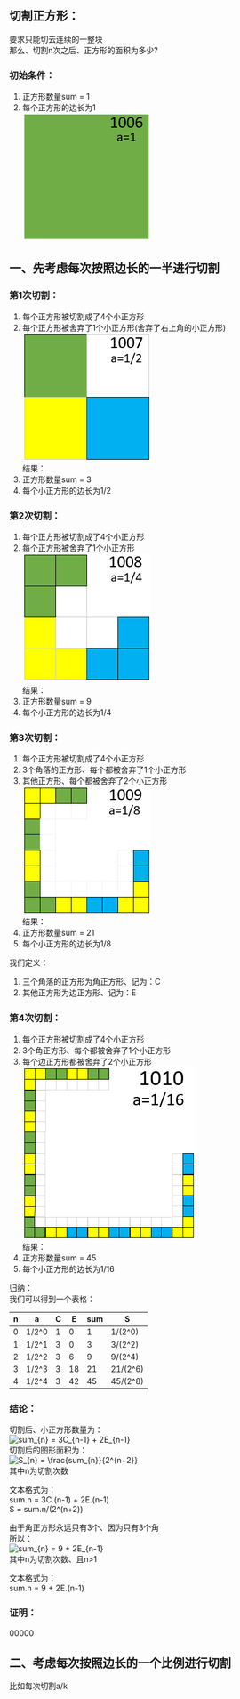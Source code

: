 ## 切割正方形：  
要求只能切去连续的一整块  
那么、切割n次之后、正方形的面积为多少?  

### 初始条件：  
1. 正方形数量sum = 1
2. 每个正方形的边长为1  
![photo](images/1006.png)  

## 一、先考虑每次按照边长的一半进行切割  

### 第1次切割：  
1. 每个正方形被切割成了4个小正方形
2. 每个正方形被舍弃了1个小正方形(舍弃了右上角的小正方形)  
![photo](images/1007.png)  
结果：
3. 正方形数量sum = 3  
4. 每个小正方形的边长为1/2

### 第2次切割：  
1. 每个正方形被切割成了4个小正方形
2. 每个正方形被舍弃了1个小正方形  
![photo](images/1008.png)  
结果：  
1. 正方形数量sum = 9  
2. 每个小正方形的边长为1/4

### 第3次切割：  
1. 每个正方形被切割成了4个小正方形
2. 3个角落的正方形、每个都被舍弃了1个小正方形
3. 其他正方形、每个都被舍弃了2个小正方形  
![photo](images/1009.png)  
结果：  
4. 正方形数量sum = 21
5. 每个小正方形的边长为1/8  

我们定义：
1. 三个角落的正方形为角正方形、记为：C
2. 其他正方形为边正方形、记为：E

### 第4次切割：  
1. 每个正方形被切割成了4个小正方形
2. 3个角正方形、每个都被舍弃了1个小正方形
3. 每个边正方形都被舍弃了2个小正方形  
![photo](images/1010.png)  
结果：  
4. 正方形数量sum = 45
5. 每个小正方形的边长为1/16

归纳：  
我们可以得到一个表格：  

n    |   a   | C  | E  | sum | S 
---- | ----- | -- | -- | --- | --
0    | 1/2^0 | 1  | 0  | 1   | 1/(2^0)
1    | 1/2^1 | 3  | 0  | 3   | 3/(2^2)
2    | 1/2^2 | 3  | 6  | 9   | 9/(2^4)
3    | 1/2^3 | 3  | 18 | 21  | 21/(2^6)
4    | 1/2^4 | 3  | 42 | 45  | 45/(2^8)

### 结论：  
切割后、小正方形数量为：  
<img src="https://latex.codecogs.com/gif.latex?sum_{n}&space;=&space;3C_{n-1}&space;&plus;&space;2E_{n-1}" title="sum_{n} = 3C_{n-1} + 2E_{n-1}" />  
切割后的图形面积为：  
<img src="https://latex.codecogs.com/gif.latex?S_{n}&space;=&space;\frac{sum_{n}}{2^{n&plus;2}}" title="S_{n} = \frac{sum_{n}}{2^{n+2}}" />  
其中n为切割次数  

文本格式为：  
sum.n = 3C.(n-1) + 2E.(n-1)  
S = sum.n/(2^(n+2))  


由于角正方形永远只有3个、因为只有3个角  
所以：  
<img src="https://latex.codecogs.com/gif.latex?sum_{n}&space;=&space;9&space;&plus;&space;2E_{n-1}" title="sum_{n} = 9 + 2E_{n-1}" />  
其中n为切割次数、且n>1  

文本格式为：  
sum.n = 9 + 2E.(n-1)  

### 证明：
00000  


## 二、考虑每次按照边长的一个比例进行切割
比如每次切割a/k  
